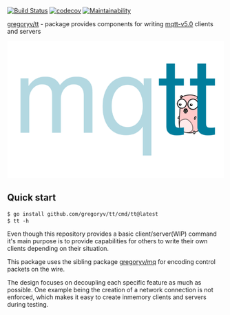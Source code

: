 [![Build Status](https://travis-ci.org/gregoryv/tt.svg?branch=main)](https://travis-ci.org/gregoryv/tt)
[![codecov](https://codecov.io/gh/gregoryv/tt/branch/main/graph/badge.svg)](https://codecov.io/gh/gregoryv/tt)
[![Maintainability](https://api.codeclimate.com/v1/badges/fdf6273e87ed5324b6a2/maintainability)](https://codeclimate.com/github/gregoryv/tt/maintainability)

[gregoryv/tt](https://pkg.go.dev/github.com/gregoryv/tt) - package provides components for writing [mqtt-v5.0](https://docs.oasis-open.org/mqtt/mqtt/v5.0/os/mqtt-v5.0-os.html) clients and servers

<img src="./etc/logo.svg" />

## Quick start

    $ go install github.com/gregoryv/tt/cmd/tt@latest
    $ tt -h

Even though this repository provides a basic client/server(WIP) command
it's main purpose is to provide capabilities for others to write their
own clients depending on their situation.

This package uses the sibling package
[gregoryv/mq](https://github.com/gregoryv/mq) for encoding control
packets on the wire.

The design focuses on decoupling each specific feature as much as
possible.  One example being the creation of a network connection is
not enforced, which makes it easy to create inmemory clients and
servers during testing.
